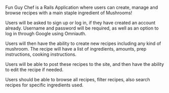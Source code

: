 Fun Guy Chef is a Rails Application where users can create, manage and browse recipes with a main staple ingredient of Mushrooms!

Users will be asked to sign up or log in, if they have created an account
already. Username and password will be required, as well as an option to
log in through Google using Omniauth.

Users will then have the ability to create new recipes including any kind
of mushroom. The recipe will have a list of ingredients, amounts, prep
instructions, cooking instructions.

Users will be able to post these recipes to the site, and then have the
ability to edit the recipe if needed.

Users should be able to browse all recipes, filter recipes, also search
recipes for specific ingredients used.  
